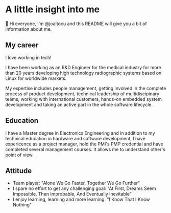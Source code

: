 # A little insight into me
👋 Hi everyone, I’m @joaltocu and this README will give you a bit of information about me.

## My career 
I love working in tech! 

I have been working as an R&D Engineer for the medical industry for more than 20 years developing high technology radiographic systems based on Linux for worldwide markets. 

My expertise includes people management, getting involved in the complete process of product development, technical leadership of multidiscipinary teams, working with international customers, hands-on embedded system development and taking an active part in the whole software lifecycle.

## Education
I have a Master degree in Electronics Engineering and in addition to my technical education in hardware and software development, I have expericence as a project manager, hold the PMI's PMP credential and have completed several management courses. It allows me to understand other's point of view.

## Attitude
- Team player: "Alone We Go Faster, Together We Go Further"
- I spare no effort to get any challenging goal: "At First, Dreams Seem Impossible, Then Improbable, And Eventually Inevitable"
- I enjoy learning, learning and more learning: "I Know That I Know Nothing"


<!---
- 👀 I’m interested in learning, learning and more learning
- 🌱 I’m currently learning ...
- 💞️ I’m looking to collaborate on ...
- 📫 You can reach me at https://www.linkedin.com/in/joaltocu/
- "So many of our dreams at first seem impossible, then they seem improbable, and then, when we summon the will, they soon become inevitable."
--->

<!---
joaltocu/joaltocu is a ✨ special ✨ repository because its `README.md` (this file) appears on your GitHub profile.
You can click the Preview link to take a look at your changes.
--->
